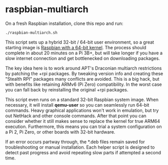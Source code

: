 # raspbian-multiarch

On a fresh Raspbian installation, clone this repo and run:

    ./raspbian-multiarch.sh

This script sets up a hybrid 32-bit / 64-bit user environment, so a great starting
image is [Raspbian with a 64-bit kernel](https://github.com/Crazyhead90/pi64/releases).
The process should complete in about 20 minutes on a Pi 3B+, but will take longer
if you have a slow internet connection and get bottlenecked on downloading packages.

The key idea here is to work around APT's Draconian multiarch restrictions by
patching the +rpi packages. By tweaking version info and creating these "Stealth RPI"
packages many conflicts are avoided. This is a big hack, but with benefits like
retaining ARMv6 (Pi Zero) compatibility. In the worst case you can fall back by
reinstalling the original +rpi packages.

This script even runs on a standard 32-bit Raspbian system image. When necessary, it
will install **qemu-user** so you can seamlessly run 64-bit commands. Heavy
graphical applications won't work in emulation, but try out NetHack and other console
commands. After that point you can consider whether it still makes sense to replace
the kernel for true ARM64 execution. Furthermore, this means you can trial a
system configuration on a Pi 2, Pi Zero, or other boards with 32-bit hardware.

If an error occurs partway through, the *.deb files remain saved for troubleshooting or
manual installation. Each helper script is designed to detect past progress and avoid
repeating slow parts if attempted a second time.

